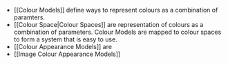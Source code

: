 - [[Colour Models]] define ways to represent colours as a combination of paramters.
- [[Colour Space|Colour Spaces]] are representation of colours as a combination of parameters. Colour Models are mapped to colour spaces to form a system that is easy to use.
- [[Colour Appearance Models]] are 
- [[Image Colour Appearance Models]]